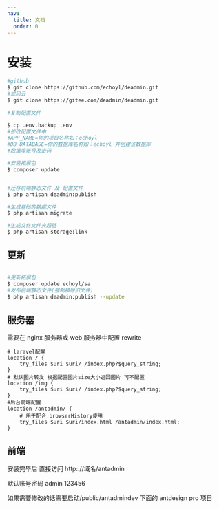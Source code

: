 ```yaml
---
nav:
  title: 文档
  order: 0
---
```


# 安装

```bash
#github
$ git clone https://github.com/echoyl/deadmin.git
#或码云
$ git clone https://gitee.com/deadmin/deadmin.git

#复制配置文件 

$ cp .env.backup .env
#修改配置文件中
#APP_NAME=你的项目名称如：echoyl
#DB_DATABASE=你的数据库名称如：echoyl 并创建该数据库
#数据库账号及密码

#安装拓展包
$ composer update


#迁移前端静态文件 及 配置文件
$ php artisan deadmin:publish

#生成基础的数据文件
$ php artisan migrate

#生成文件文件夹超链
$ php artisan storage:link

```

## 更新
```bash

#更新拓展包
$ composer update echoyl/sa
#发布前端静态文件(强制移除旧文件)
$ php artisan deadmin:publish --update

```

## 服务器

需要在 nginx 服务器或 web 服务器中配置 rewrite

```nginx
# laravel配置
location / {
    try_files $uri $uri/ /index.php?$query_string;
}
# 默认图片转发 根据配置图片size大小返回图片 可不配置
location /img {
    try_files $uri $uri/ /index.php?$query_string;
}
#后台前端配置
location /antadmin/ {
    # 用于配合 browserHistory使用
    try_files $uri $uri/index.html /antadmin/index.html;
}
```

## 前端

安装完毕后 直接访问 http:://域名/antadmin

默认账号密码 admin 123456

如果需要修改的话需要启动/public/antadmindev 下面的 antdesign pro 项目
